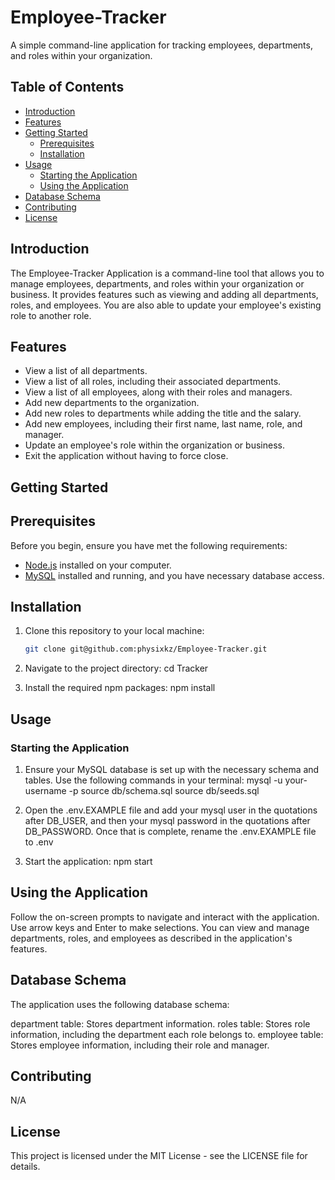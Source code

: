 # Employee-Tracker

A simple command-line application for tracking employees, departments, and roles within your organization.

## Table of Contents

- [Introduction](#introduction)
- [Features](#features)
- [Getting Started](#getting-started)
  - [Prerequisites](#prerequisites)
  - [Installation](#installation)
- [Usage](#usage)
  - [Starting the Application](#starting-the-application)
  - [Using the Application](#using-the-application)
- [Database Schema](#database-schema)
- [Contributing](#contributing)
- [License](#license)

## Introduction

The Employee-Tracker Application is a command-line tool that allows you to manage employees, departments, and roles within your organization or business. It provides features such as viewing and adding all departments, roles, and employees. You are also able to update your employee's existing role to another role.

## Features

- View a list of all departments.
- View a list of all roles, including their associated departments.
- View a list of all employees, along with their roles and managers.
- Add new departments to the organization.
- Add new roles to departments while adding the title and the salary.
- Add new employees, including their first name, last name, role, and manager.
- Update an employee's role within the organization or business.
- Exit the application without having to force close.

## Getting Started

## Prerequisites

Before you begin, ensure you have met the following requirements:

- [Node.js](https://nodejs.org/) installed on your computer.
- [MySQL](https://www.mysql.com/) installed and running, and you have necessary database access.

## Installation

1. Clone this repository to your local machine:

   ```bash
   git clone git@github.com:physixkz/Employee-Tracker.git

 2.  Navigate to the project directory: cd Tracker

 3. Install the required npm packages: npm install

 ## Usage
### Starting the Application
1. Ensure your MySQL database is set up with the necessary schema and tables. Use the following commands in your terminal:
    mysql -u your-username -p 
    source db/schema.sql
    source db/seeds.sql

2. Open the .env.EXAMPLE file and add your mysql user in the quotations after DB_USER, and then your mysql password in the quotations after DB_PASSWORD. Once that is complete, rename the .env.EXAMPLE file to .env
3. Start the application: npm start

## Using the Application
Follow the on-screen prompts to navigate and interact with the application. Use arrow keys and Enter to make selections.
You can view and manage departments, roles, and employees as described in the application's features.

## Database Schema
The application uses the following database schema:

department table: Stores department information.
roles table: Stores role information, including the department each role belongs to.
employee table: Stores employee information, including their role and manager.

## Contributing
N/A

## License
This project is licensed under the MIT License - see the LICENSE file for details.